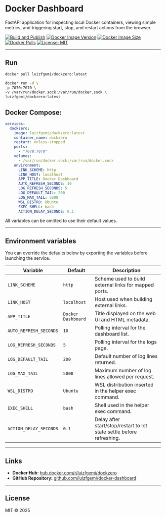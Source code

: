 # Docker Dashboard

FastAPI application for inspecting local Docker containers, viewing simple metrics, and triggering start, stop, and restart actions from the browser.

[![Build and Publish](https://github.com/luizfgemi/dockzero/actions/workflows/docker-publish.yml/badge.svg)](https://github.com/luizfgemi/dockzero/actions/workflows/docker-publish.yml)
[![Docker Image Version](https://img.shields.io/docker/v/luizfgemi/dockzero?sort=semver&logo=docker)](https://hub.docker.com/r/luizfgemi/dockzero)
[![Docker Image Size](https://img.shields.io/docker/image-size/luizfgemi/dockzero/latest?logo=docker)](https://hub.docker.com/r/luizfgemi/dockzero)
[![Docker Pulls](https://img.shields.io/docker/pulls/luizfgemi/dockzero?logo=docker)](https://hub.docker.com/r/luizfgemi/dockzero)
[![License: MIT](https://img.shields.io/badge/License-MIT-blue.svg)](LICENSE)

---

## Run

```bash
docker pull luizfgemi/dockzero:latest

docker run -d \
-p 7070:7070 \
-v /var/run/docker.sock:/var/run/docker.sock \
luizfgemi/dockzero:latest
```

## Docker Compose:
```yaml
services:
  dockzero:
    image: luizfgemi/dockzero:latest
    container_name: dockzero
    restart: unless-stopped
    ports:
      - "7070:7070"
    volumes:
      - /var/run/docker.sock:/var/run/docker.sock
    environment:
      LINK_SCHEME: http
      LINK_HOST: localhost
      APP_TITLE: Docker Dashboard
      AUTO_REFRESH_SECONDS: 10
      LOG_REFRESH_SECONDS: 5
      LOG_DEFAULT_TAIL: 200
      LOG_MAX_TAIL: 5000
      WSL_DISTRO: Ubuntu
      EXEC_SHELL: bash
      ACTION_DELAY_SECONDS: 0.1
```

All variables can be omitted to use their default values.

---

## Environment variables

You can override the defaults below by exporting the variables before launching the service.

| Variable               | Default            | Description                                                           |
| ---------------------- | ------------------ | --------------------------------------------------------------------- |
| `LINK_SCHEME`          | `http`             | Scheme used to build external links for mapped ports.                 |
| `LINK_HOST`            | `localhost`        | Host used when building external links.                               |
| `APP_TITLE`            | `Docker Dashboard` | Title displayed on the web UI and HTML metadata.                      |
| `AUTO_REFRESH_SECONDS` | `10`               | Polling interval for the dashboard list.                              |
| `LOG_REFRESH_SECONDS`  | `5`                | Polling interval for the logs page.                                   |
| `LOG_DEFAULT_TAIL`     | `200`              | Default number of log lines returned.                                 |
| `LOG_MAX_TAIL`         | `5000`             | Maximum number of log lines allowed per request.                      |
| `WSL_DISTRO`           | `Ubuntu`           | WSL distribution inserted in the helper exec command.                 |
| `EXEC_SHELL`           | `bash`             | Shell used in the helper exec command.                                |
| `ACTION_DELAY_SECONDS` | `0.1`              | Delay after start/stop/restart to let state settle before refreshing. |

---

## Links

* **Docker Hub:** [hub.docker.com/r/luizfgemi/dockzero](https://hub.docker.com/r/luizfgemi/dockzero)
* **GitHub Repository:** [github.com/luizfgemi/docker-dashboard](https://github.com/luizfgemi/dockzero)

---

## License

MIT © 2025
